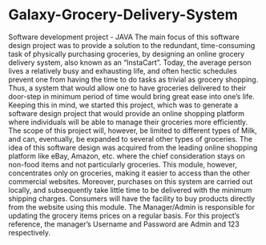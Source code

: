 # Galaxy-Grocery-Delivery-System
Software development project - JAVA
The main focus of this software design project was to provide a solution to the redundant, time-consuming task of physically purchasing groceries, by designing an online grocery delivery system, also known as an “InstaCart”. Today, the average person lives a relatively busy and exhausting life, and often hectic schedules prevent one from having the time to do tasks as trivial as grocery shopping. Thus, a system that would allow one to have groceries delivered to their door-step in minimum period of time would bring great ease into one’s life. Keeping this in mind, we started this project, which was to generate a software design project that would provide an online shopping platform where individuals will be able to manage their groceries more efficiently. The scope of this project will, however, be limited to different types of Milk, and can, eventually, be expanded to several other types of groceries. The idea of this software design was acquired from the leading online shopping platform like eBay, Amazon, etc. where the chief consideration stays on non-food items and not particularly groceries. This module, however, concentrates only on groceries, making it easier to access than the other commercial websites. Moreover, purchases on this system are carried out locally, and subsequently take little time to be delivered with the minimum shipping charges. Consumers will have the facility to buy products directly from the website using this module. The Manager/Admin is responsible for updating the grocery items prices on a regular basis. For this project’s reference, the manager’s Username and Password are Admin and 123 respectively.
